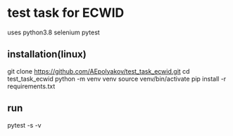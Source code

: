 test task for ECWID
===================
uses python3.8 selenium pytest

installation(linux)
-------------------
git clone https://github.com/AEpolyakov/test_task_ecwid.git
cd test_task_ecwid
python -m venv venv
source venv/bin/activate
pip install -r requirements.txt

run
---
pytest -s -v

